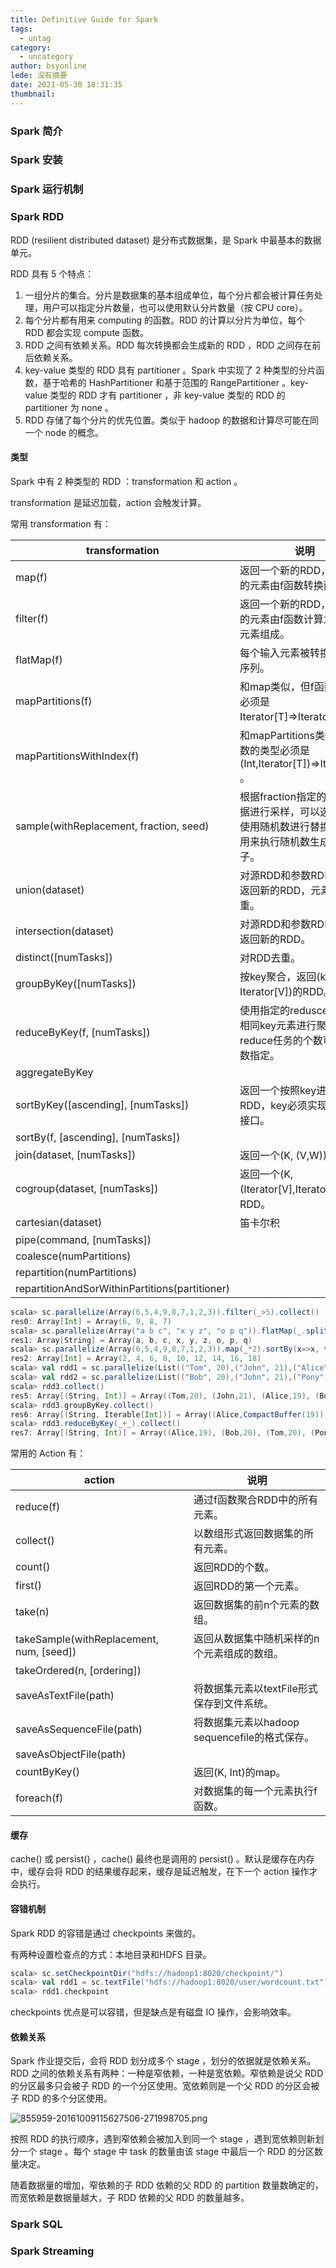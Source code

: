 ```yaml
---
title: Definitive Guide for Spark
tags:
  - untag
category:
  - uncategory
author: bsyonline
lede: 没有摘要
date: 2021-05-30 18:31:35
thumbnail:
---
```






### Spark 简介



### Spark 安装



### Spark 运行机制



### Spark RDD

RDD (resilient distributed dataset) 是分布式数据集，是 Spark 中最基本的数据单元。

RDD 具有 5 个特点：

1. 一组分片的集合。分片是数据集的基本组成单位，每个分片都会被计算任务处理，用户可以指定分片数量，也可以使用默认分片数量（按 CPU core）。
2. 每个分片都有用来 computing 的函数。RDD 的计算以分片为单位，每个 RDD 都会实现 compute 函数。
3. RDD 之间有依赖关系。RDD 每次转换都会生成新的 RDD ，RDD 之间存在前后依赖关系。
4. key-value 类型的 RDD 具有 partitioner 。Spark 中实现了 2 种类型的分片函数，基于哈希的 HashPartitioner 和基于范围的 RangePartitioner 。key-value 类型的 RDD 才有 partitioner ，非 key-value 类型的 RDD 的 partitioner 为 none 。
5. RDD 存储了每个分片的优先位置。类似于 hadoop 的数据和计算尽可能在同一个 node 的概念。

#### 类型

Spark 中有 2 种类型的 RDD ：transformation 和 action 。

transformation 是延迟加载，action 会触发计算。

常用 transformation 有：

| transformation                                 | 说明                                                         |
| ---------------------------------------------- | ------------------------------------------------------------ |
| map(f)                                         | 返回一个新的RDD，新RDD的元素由f函数转换而来。                |
| filter(f)                                      | 返回一个新的RDD，新RDD的元素由f函数计算为true的元素组成。    |
| flatMap(f)                                     | 每个输入元素被转换成一个序列。                               |
| mapPartitions(f)                               | 和map类似，但f函数的类型必须是Iterator[T]=>Iterator[U] 。    |
| mapPartitionsWithIndex(f)                      | 和mapPartitions类似，但f函数的类型必须是(Int,Iterator[T])=>Iterator[U] 。 |
| sample(withReplacement, fraction, seed)        | 根据fraction指定的比例对数据进行采样，可以选择是否使用随机数进行替换，seed用来执行随机数生成器的种子。 |
| union(dataset)                                 | 对源RDD和参数RDD求并集返回新的RDD，元素不会去重。            |
| intersection(dataset)                          | 对源RDD和参数RDD求交集返回新的RDD。                          |
| distinct([numTasks])                           | 对RDD去重。                                                  |
| groupByKey([numTasks])                         | 按key聚合，返回(key, Iterator[V])的RDD。                     |
| reduceByKey(f, [numTasks])                     | 使用指定的redusce函数，对相同key元素进行聚合操作，reduce任务的个数可以由参数指定。 |
| aggregateByKey                                 |                                                              |
| sortByKey([ascending], [numTasks])             | 返回一个按照key进行排序的RDD，key必须实现Ordered接口。       |
| sortBy(f, [ascending], [numTasks])             |                                                              |
| join(dataset, [numTasks])                      | 返回一个(K, (V,W))的RDD。                                    |
| cogroup(dataset, [numTasks])                   | 返回一个(K, (Iterator[V],Iterator[W]))的RDD。                |
| cartesian(dataset)                             | 笛卡尔积                                                     |
| pipe(command, [numTasks])                      |                                                              |
| coalesce(numPartitions)                        |                                                              |
| repartition(numPartitions)                     |                                                              |
| repartitionAndSorWithinPartitions(partitioner) |                                                              |

```scala
scala> sc.parallelize(Array(6,5,4,9,8,7,1,2,3)).filter(_>5).collect()
res0: Array[Int] = Array(6, 9, 8, 7)
scala> sc.parallelize(Array("a b c", "x y z", "o p q")).flatMap(_.split(" ")).collect()
res1: Array[String] = Array(a, b, c, x, y, z, o, p, q)
scala> sc.parallelize(Array(6,5,4,9,8,7,1,2,3)).map(_*2).sortBy(x=>x, true)
res2: Array[Int] = Array(2, 4, 6, 8, 10, 12, 14, 16, 18) 
scala> val rdd1 = sc.parallelize(List(("Tom", 20),("John", 21),("Alice", 19)))
scala> val rdd2 = sc.parallelize(List(("Bob", 20),("John", 21),("Pony", 22)))
scala> rdd3.collect()
res5: Array[(String, Int)] = Array((Tom,20), (John,21), (Alice,19), (Bob,20), (John,21), (Pony,22))
scala> rdd3.groupByKey.collect()
res6: Array[(String, Iterable[Int])] = Array((Alice,CompactBuffer(19)), (Bob,CompactBuffer(20)), (Tom,CompactBuffer(20)), (Pony,CompactBuffer(22)), (John,CompactBuffer(21, 21)))
scala> rdd3.reduceByKey(_+_).collect()
res7: Array[(String, Int)] = Array((Alice,19), (Bob,20), (Tom,20), (Pony,22), (John,42))
```

常用的 Action 有：

| action                                   | 说明                                          |
| ---------------------------------------- | --------------------------------------------- |
| reduce(f)                                | 通过f函数聚合RDD中的所有元素。                |
| collect()                                | 以数组形式返回数据集的所有元素。              |
| count()                                  | 返回RDD的个数。                               |
| first()                                  | 返回RDD的第一个元素。                         |
| take(n)                                  | 返回数据集的前n个元素的数组。                 |
| takeSample(withReplacement, num, [seed]) | 返回从数据集中随机采样的n个元素组成的数组。   |
| takeOrdered(n, [ordering])               |                                               |
| saveAsTextFile(path)                     | 将数据集元素以textFile形式保存到文件系统。    |
| saveAsSequenceFile(path)                 | 将数据集元素以hadoop sequencefile的格式保存。 |
| saveAsObjectFile(path)                   |                                               |
| countByKey()                             | 返回(K, Int)的map。                           |
| foreach(f)                               | 对数据集的每一个元素执行f函数。               |



#### 缓存

cache() 或 persist() ，cache() 最终也是调用的 persist() 。默认是缓存在内存中，缓存会将 RDD 的结果缓存起来，缓存是延迟触发，在下一个 action 操作才会执行。

#### 容错机制

Spark RDD 的容错是通过 checkpoints 来做的。

有两种设置检查点的方式：本地目录和HDFS 目录。

```scala
scala> sc.setCheckpointDir("hdfs://hadoop1:8020/checkpoint/")
scala> val rdd1 = sc.textFile("hdfs://hadoop1:8020/user/wordcount.txt")
scala> rdd1.checkpoint
```

checkpoints 优点是可以容错，但是缺点是有磁盘 IO 操作，会影响效率。

#### 依赖关系

Spark 作业提交后，会将 RDD 划分成多个 stage ，划分的依据就是依赖关系。RDD 之间的依赖关系有两种：一种是窄依赖，一种是宽依赖。窄依赖是说父 RDD 的分区最多只会被子 RDD 的一个分区使用。宽依赖则是一个父 RDD 的分区会被子 RDD 的多个分区使用。

<img src="https://z3.ax1x.com/2021/06/07/2BKxnf.png" alt="855959-20161009115627506-271998705.png" border="0" />

按照 RDD 的执行顺序，遇到窄依赖会被加入到同一个 stage ，遇到宽依赖则新划分一个 stage 。每个 stage 中 task 的数量由该 stage 中最后一个 RDD 的分区数量决定。

随着数据量的增加，窄依赖的子 RDD 依赖的父 RDD 的 partition 数量数确定的，而宽依赖是数据量越大，子 RDD 依赖的父 RDD 的数量越多。

### Spark SQL



### Spark Streaming

